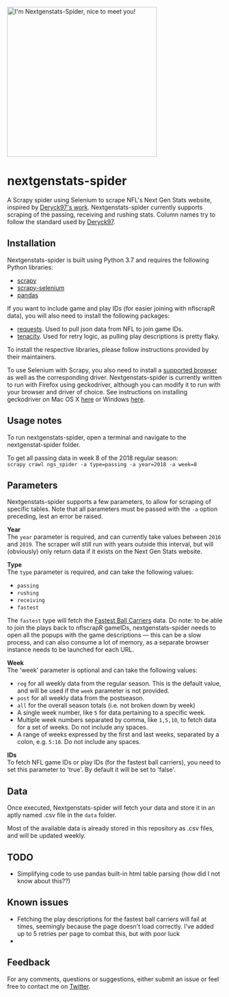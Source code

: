 <p align="left">
  <img src="../master/assets/NGS-spider-logo.png" width="350" title="I'm Nextgenstats-Spider, nice to meet you!">
</p>

# nextgenstats-spider
A Scrapy spider using Selenium to scrape NFL's Next Gen Stats website, inspired by [Deryck97's work](https://github.com/Deryck97/nfl_nextgenstats_data). Nextgenstats-spider currently supports scraping of the passing, receiving and rushing stats. Column names try to follow the standard used by [Deryck97](https://github.com/Deryck97/nfl_nextgenstats_data).

## Installation
Nextgenstats-spider is built using Python 3.7 and requires the following Python libraries:
* [scrapy](https://github.com/scrapy/scrapy)
* [scrapy-selenium](https://github.com/clemfromspace/scrapy-selenium)
* [pandas](https://github.com/pandas-dev/pandas)

If you want to include game and play IDs (for easier joining with nflscrapR data), you will also need to install the following packages:
* [requests](https://github.com/psf/requests). Used to pull json data from NFL to join game IDs.
* [tenacity](https://github.com/jd/tenacity). Used for retry logic, as pulling play descriptions is pretty flaky.

To install the respective libraries, please follow instructions provided by their maintainers.

To use Selenium with Scrapy, you also need to install a [supported browser](https://www.seleniumhq.org/about/platforms.jsp) as well as the corresponding driver. Nextgenstats-spider is currently written to run with Firefox using geckodriver, although you can modify it to run with your browser and driver of choice. See instructions on installing geckodriver on Mac OS X [here](https://www.kenst.com/2016/12/installing-marionette-firefoxdriver-on-mac-osx/) or Windows [here](https://www.softwaretestinghelp.com/geckodriver-selenium-tutorial/).

## Usage notes
To run nextgenstats-spider, open a terminal and navigate to the nextgenstat-spider folder.

To get all passing data in week 8 of the 2018 regular season:
<br>
```scrapy crawl ngs_spider -a type=passing -a year=2018 -a week=8```

## Parameters
Nextgenstats-spider supports a few parameters, to allow for scraping of specific tables. Note that all parameters must be passed with the `-a` option preceding, lest an error be raised.

**Year**<br>
The `year` parameter is required, and can currently take values between `2016` and `2019`. The scraper will still run with years outside this interval, but will (obviously) only return data if it exists on the Next Gen Stats website.

**Type**<br>
The `type` parameter is required, and can take the following values:
* `passing`
* `rushing`
* `receiving`
* `fastest`

The `fastest` type will fetch the [Fastest Ball Carriers](https://nextgenstats.nfl.com/stats/top-plays/fastest-ball-carriers) data. Do note: to be able to join the plays back to nflscrapR gameIDs, nextgenstats-spider needs to open all the popups with the game descriptions — this can be a slow process, and can also consume a lot of memory, as a separate browser instance needs to be launched for each URL.

**Week**<br>
The 'week' parameter is optional and can take the following values:
* `reg` for all weekly data from the regular season. This is the default value, and will be used if the `week` parameter is not provided.
* `post` for all weekly data from the postseason.
* `all` for the overall season totals (i.e. not broken down by week)
* A single week number, like `5` for data pertaining to a specific week.
* Multiple week numbers separated by comma, like `1,5,10`, to fetch data for a set of weeks. Do not include any spaces.
* A range of weeks expressed by the first and last weeks, separated by a colon, e.g. `5:10`. Do not include any spaces.

**IDs**<br>
To fetch NFL game IDs or play IDs (for the fastest ball carriers), you need to set this parameter to 'true'. By default it will be set to 'false'.

## Data
Once executed, Nextgenstats-spider will fetch your data and store it in an aptly named .csv file in the `data` folder.

Most of the available data is already stored in this repository as .csv files, and will be updated weekly.

## TODO
* Simplifying code to use pandas built-in html table parsing (how did I not know about this??)

## Known issues
* Fetching the play descriptions for the fastest ball carriers will fail at times, seemingly because the page doesn't load correctly. I've added up to 5 retries per page to combat this, but with poor luck
*

## Feedback
For any comments, questions or suggestions, either submit an issue or feel free to contact me on [Twitter](https://twitter.com/larsjaakko).
